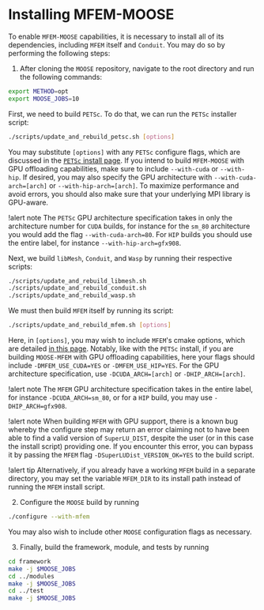 # Installing MFEM-MOOSE

To enable `MFEM-MOOSE` capabilities, it is necessary to install all of its dependencies, including `MFEM` itself and `Conduit`. You may do so by performing the following steps:

1. After cloning the `MOOSE` repository, navigate to the root directory and run the following commands:

```bash
export METHOD=opt
export MOOSE_JOBS=10
```

First, we need to build `PETSc`. To do that, we can run the `PETSc` installer script:

```bash
./scripts/update_and_rebuild_petsc.sh [options]
```

You may substitute `[options]` with any `PETSc` configure flags, which are discussed in the [`PETSc` install page](https://petsc.org/release/install/install). If you intend to build `MFEM-MOOSE` with GPU offloading capabilities, make sure to include `--with-cuda` or `--with-hip`. If desired, you may also specify the GPU architecture with `--with-cuda-arch=[arch]` or `--with-hip-arch=[arch]`. To maximize performance and avoid errors, you should also make sure that your underlying MPI library is GPU-aware.

!alert note
The `PETSc` GPU architecture specification takes in only the architecture number for `CUDA` builds, for instance for the `sm_80` architecture you would add the flag `--with-cuda-arch=80`. For `HIP` builds you should use the entire label, for instance `--with-hip-arch=gfx908`.


Next, we build `libMesh`, `Conduit`, and `Wasp` by running their respective scripts:

```bash
./scripts/update_and_rebuild_libmesh.sh
./scripts/update_and_rebuild_conduit.sh
./scripts/update_and_rebuild_wasp.sh
```

We must then build `MFEM` itself by running its script:

```bash
./scripts/update_and_rebuild_mfem.sh [options]
```

Here, in `[options]`, you may wish to include `MFEM`'s cmake options, which are detailed [in this page](https://github.com/mfem/mfem/blob/master/INSTALL). Notably, like with the `PETSc` install, if you are building `MOOSE-MFEM` with GPU offloading capabilities, here your flags should include `-DMFEM_USE_CUDA=YES` or `-DMFEM_USE_HIP=YES`. For the GPU architecture specification, use `-DCUDA_ARCH=[arch]` or `-DHIP_ARCH=[arch]`.

!alert note
The `MFEM` GPU architecture specification takes in the entire label, for instance `-DCUDA_ARCH=sm_80`, or for a `HIP` build, you may use `-DHIP_ARCH=gfx908`.

!alert note
When building `MFEM` with GPU support, there is a known bug whereby the configure step may return an error claiming not to have been able to find a valid version of `SuperLU_DIST`, despite the user (or in this case the install script) providing one. If you encounter this error, you can bypass it by passing the `MFEM` flag `-DSuperLUDist_VERSION_OK=YES` to the build script.

!alert tip
Alternatively, if you already have a working `MFEM` build in a separate directory, you may set the variable `MFEM_DIR` to its install path instead of running the `MFEM` install script.


2. Configure the `MOOSE` build by running

```bash
./configure --with-mfem
```

You may also wish to include other `MOOSE` configuration flags as necessary.

3. Finally, build the framework, module, and tests by running

```bash
cd framework
make -j $MOOSE_JOBS
cd ../modules
make -j $MOOSE_JOBS
cd ../test
make -j $MOOSE_JOBS
```
